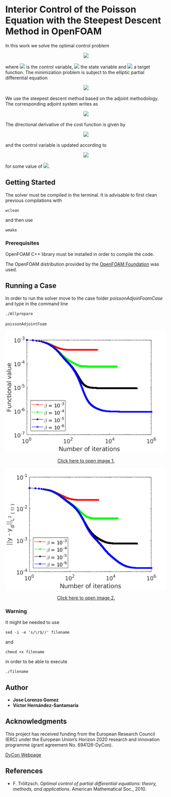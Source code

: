 # Interior Control of the Poisson Equation with the Steepest Descent Method in OpenFOAM

In this work we solve the optimal control problem

<p align="center">
  <img src="https://latex.codecogs.com/gif.latex?%5Cmin%20_%7Bu%20%5Cin%20L%5E2%20%5Cleft%28%20%5COmega%20%5Cright%29%7D%20%5Cmathcal%7BJ%7D%5Cleft%28%20u%5Cright%29%20%3D%20%5Cmin%20_%7Bu%20%5Cin%20L%5E2%20%5Cleft%28%20%5COmega%20%5Cright%29%7D%20%5Cfrac%7B1%7D%7B2%7D%20%5Cint_%7B%5COmega%7D%20%5Cleft%28%20y%20-%20y_d%20%5Cright%29%20%5E2%20%5Cmathrm%7Bd%7D%20%5COmega%20&plus;%20%5Cfrac%7B%5Cbeta%7D%7B2%7D%20%5Cint_%7B%5COmega%7D%20u%20%5E2%20%5Cmathrm%7Bd%7D%20%5COmega%2C">
</p>

where <img src="https://latex.codecogs.com/gif.latex?u"> is the control variable, <img src="https://latex.codecogs.com/gif.latex?y"> the state variable and <img src="https://latex.codecogs.com/gif.latex?y_d"> a target function. The minimization problem is subject to the elliptic partial differential equation

<p align="center">
    <img src="https://latex.codecogs.com/gif.latex?%5Cbegin%7Bcases%7D%20-%5CDelta%20y%20%3D%20f%20&plus;%20u%20%26%20%5Ctext%7Bin%20%7D%20%5COmega%2C%20%5C%5C%20y%20%3D%200%20%26%20%5Ctext%7Bon%20%7D%20%5CGamma.%20%5Cend%7Bcases%7D">
</p>

We use the steepest descent method based on the adjoint methodology. The corresponding adjoint system writes as

<p align="center">
    <img src="https://latex.codecogs.com/gif.latex?%5Cbegin%7Bcases%7D%20-%20%5CDelta%20%5Clambda%20%3D%20y%20-%20y_d%20%26%20%5Ctext%7Bin%20%7D%20%5COmega%2C%20%5C%5C%20%5Clambda%20%3D%200%20%26%20%5Ctext%7Bon%20%7D%20%5CGamma.%20%5Cend%7Bcases%7D">
</p>

The directional derivative of the cost function is given by

<p align="center">
    <img src="https://latex.codecogs.com/gif.latex?%5Cmathcal%7BD%7D_%7B%20%5Cdelta%20u%7D%20%5Cmathcal%7BJ%7D%20%5Cleft%28%20u%20%5Cright%29%20%3D%20%5Cint_%7B%5COmega%7D%20%5Cleft%28%20%5Clambda%20&plus;%20%5Cbeta%20u%20%5Cright%29%20%5Cdelta%20u%20%5C%2C%20%5Cmathrm%7Bd%7D%20%5COmega%2C">
</p>

and the control variable is updated according to 

<p align="center">
    <img src="https://latex.codecogs.com/gif.latex?u%5E%7B%5Cleft%28%20n%20&plus;%201%20%5Cright%29%7D%20%3D%20u%5E%7B%5Cleft%28%20n%20%5Cright%29%7D%20-%20%5Cepsilon%20%5Cleft%28%20%5Clambda%5E%7B%5Cleft%28%20n%20%5Cright%29%7D%20&plus;%20%5Cbeta%20u%5E%7B%5Cleft%28%20n%20%5Cright%29%7D%20%5Cright%29%2C">
</p>

for some value of <img src="https://latex.codecogs.com/gif.latex?%5Cepsilon">.

## Getting Started

The solver must be compiled in the terminal. It is advisable to first clean previous compilations with

```
wclean
```

and then use

```
wmake
```

### Prerequisites

OpenFOAM C++ library must be installed in order to compile the code.

The OpenFOAM distribution provided by the [OpenFOAM Foundation](https://openfoam.org/) was used.

## Running a Case

In order to run the solver move to the case folder _poissonAdjoinFoamCase_ and type in the command line

```
./Allprepare

poissonAdjointFoam
```

<p align="center">
   <a href="https://github.com/ChairOfComputationalMathematics/poissonAdjointFoam/blob/master/poissonAdjointFoamCase/sd_J.png" target="_blank"><img src="poissonAdjointFoamCase/sd_J.png"></a>
</p>

<p align="center">
  <a href="https://github.com/ChairOfComputationalMathematics/poissonAdjointFoam/blob/master/poissonAdjointFoamCase/sd_J.png" target="_blank">Click here to open image 1.</a>
</p>

<p align="center">
   <a href="https://github.com/ChairOfComputationalMathematics/poissonAdjointFoam/blob/master/poissonAdjointFoamCase/sd_Jy.png" target="_blank"><img src="poissonAdjointFoamCase/sd_Jy.png"></a>
</p>

<p align="center">
  <a href="https://github.com/ChairOfComputationalMathematics/poissonAdjointFoam/blob/master/poissonAdjointFoamCase/sd_Jy.png" target="_blank">Click here to open image 2.</a>
</p>

### Warning

It might be needed to use 

```
sed -i -e 's/\r$//' filename
```

and

```
chmod +x filename
```

in order to be able to execute 

```
./filename
```

## Author

* **Jose Lorenzo Gomez**
* **Víctor Hernández-Santamaría**

## Acknowledgments

This project has received funding from the European Research Council (ERC) under the European  Union’s Horizon 2020 research and innovation programme (grant agreement No. 694126-DyCon).
 
[DyCon Webpage](http://cmc.deusto.eus/dycon/)

## References

* F. Tröltzsch. _Optimal control of partial differential equations: theory, methods, and applications_. American Mathematical Soc., 2010.

